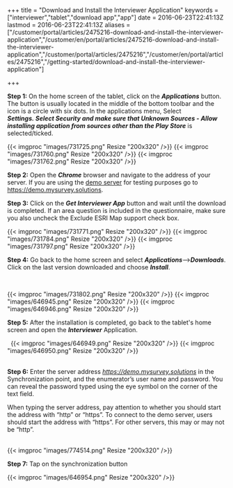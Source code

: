 ﻿+++
title = "Download and Install the Interviewer Application"
keywords = ["interviewer","tablet","download app","app"]
date = 2016-06-23T22:41:13Z
lastmod = 2016-06-23T22:41:13Z
aliases = ["/customer/portal/articles/2475216-download-and-install-the-interviewer-application","/customer/en/portal/articles/2475216-download-and-install-the-interviewer-application","/customer/portal/articles/2475216","/customer/en/portal/articles/2475216","/getting-started/download-and-install-the-interviewer-application"]

+++

**Step 1:** On the home screen of the tablet, click on the
***Applications*** button. The button is usually located in the middle
of the bottom toolbar and the icon is a circle with six dots. In the
applications menu, Select ***Settings. ***Select ***Security*** and make
sure that*** Unknown Sources - Allow installing application from sources
other than the Play Store*** is selected/ticked.  



{{< imgproc "images/731725.png" Resize "200x320" />}}
{{< imgproc "images/731760.png" Resize "200x320" />}}
{{< imgproc "images/731762.png" Resize "200x320" />}}
  
**Step 2:** Open the ***Chrome*** browser and navigate to the address of
your server. If you are using the [demo
server](https://demo.mysurvey.solutions) for testing purposes go to
https://demo.mysurvey.solutions.  
  
**Step 3:** Click on the ***Get Interviewer App*** button and wait until
the download is completed. If an area question is included in the
questionnaire, make sure you also uncheck the Exclude ESRI Map
support check box.  
  
{{< imgproc "images/731771.png" Resize "200x320" />}}
{{< imgproc "images/731784.png" Resize "200x320" />}}
{{< imgproc "images/731797.png" Resize "200x320" />}}

  
  
  
**Step 4:** Go back to the home screen and select
***Applications***—&gt;***Downloads***. Click on the last version
downloaded and choose ***Install***.  
  
 

{{< imgproc "images/731802.png" Resize "200x320" />}}
{{< imgproc "images/646945.png" Resize "200x320" />}}
{{< imgproc "images/646946.png" Resize "200x320" />}}

  
  
**Step 5:** After the installation is completed, go back to the tablet's
home screen and open the ***Interviewer*** Application.
  
 
{{< imgproc "images/646949.png" Resize "200x320" />}}
{{< imgproc "images/646950.png" Resize "200x320" />}}
  
   
**Step 6:** Enter the server address *https://demo.mysurvey.solutions*
in the Synchronization point, and the enumerator’s user name and
password. You can reveal the password typed using the eye symbol on the
corner of the text field. 
  
When typing the server address, pay attention to whether you should
start the address with “http” or “https”. To connect to the demo server,
users should start the address with “https”. For other servers, this may
or may not be “http”.  
   
  
  
{{< imgproc "images/774514.png" Resize "200x320" />}}
  
**Step 7:** Tap on the synchronization button
  
{{< imgproc "images/646954.png" Resize "200x320" />}}
